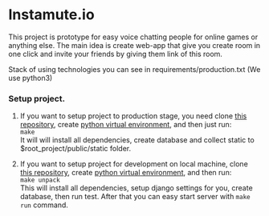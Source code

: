 Instamute.io
=========

This project is prototype for easy voice chatting people for online games or anything else.
The main idea is create web-app that give you create room in one click and invite your friends by giving them link of this room.



Stack of using technologies you can see in requirements/production.txt (We use python3)


### Setup project.
1. If you want to setup project to production stage, you need clone [this repository](https://github.com/Axik/instamute.io), create [python virtual environment](https://virtualenv.pypa.io/en/latest/), and then just run:  
`make`  
It will will install all dependencies, create database and collect static to $root_project/public/static folder.

2. If you want to setup project for development on local machine, clone [this repository](https://github.com/Axik/instamute.io), create [python virtual environment](https://virtualenv.pypa.io/en/latest/), and then run:  
`make unpack`  
This will install all dependencies, setup django settings for you, create database, then run test. After that you can easy start server with `make run` command.

